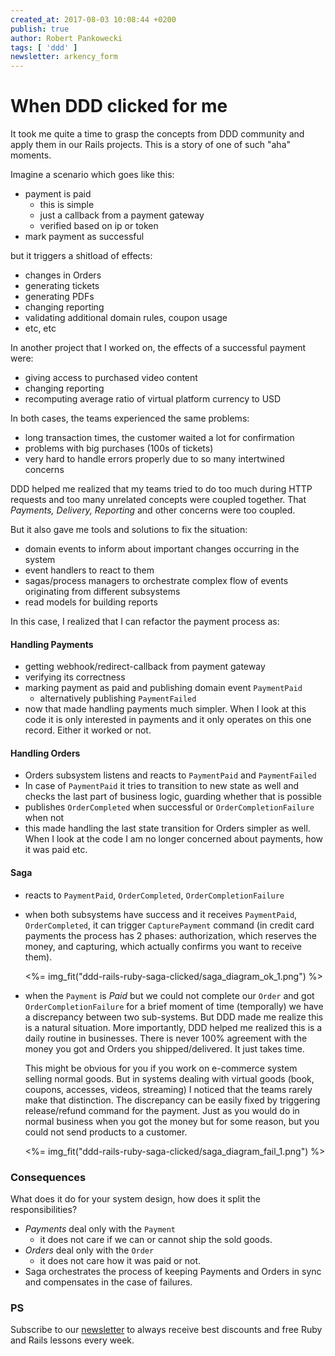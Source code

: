 ```yaml
---
created_at: 2017-08-03 10:08:44 +0200
publish: true
author: Robert Pankowecki
tags: [ 'ddd' ]
newsletter: arkency_form
---
```


# When DDD clicked for me

It took me quite a time to grasp the concepts from DDD community and apply them in our Rails projects. This is a story of one of such "aha" moments.

<!-- more -->

Imagine a scenario which goes like this:

- payment is paid
  - this is simple
  - just a callback from a payment gateway
  - verified based on ip or token
- mark payment as successful

but it triggers a shitload of effects:

- changes in Orders
- generating tickets
- generating PDFs
- changing reporting
- validating additional domain rules, coupon usage
- etc, etc

In another project that I worked on, the effects of a successful payment were:

- giving access to purchased video content
- changing reporting
- recomputing average ratio of virtual platform currency to USD

In both cases, the teams experienced the same problems:

* long transaction times, the customer waited a lot for confirmation
* problems with big purchases (100s of tickets)
* very hard to handle errors properly due to so many intertwined concerns

DDD helped me realized that my teams tried to do too much during HTTP requests and too many unrelated concepts were coupled together. That _Payments, Delivery, Reporting_ and other concerns were too coupled.

But it also gave me tools and solutions to fix the situation:

* domain events to inform about important changes occurring in the system
* event handlers to react to them
* sagas/process managers to orchestrate complex flow of events originating from different subsystems
* read models for building reports

In this case, I realized that I can refactor the payment process as:

#### Handling Payments

  * getting webhook/redirect-callback from payment gateway
  * verifying its correctness
  * marking payment as paid and publishing domain event `PaymentPaid`
    * alternatively publishing `PaymentFailed`
  * now that made handling payments much simpler. When I look at this code it is only interested in payments and it only operates on this one record. Either it worked or not.

#### Handling Orders

  * Orders subsystem listens and reacts to `PaymentPaid` and `PaymentFailed`
  * In case of `PaymentPaid` it tries to transition to new state as well and checks the last part of business logic, guarding whether that is possible
  * publishes `OrderCompleted` when successful or `OrderCompletionFailure` when not
  * this made handling the last state transition for Orders simpler as well. When I look at the code I am no longer concerned about payments, how it was paid etc.

#### Saga

* reacts to `PaymentPaid`, `OrderCompleted`, `OrderCompletionFailure`
* when both subsystems have success and it receives `PaymentPaid`, `OrderCompleted`, it can trigger `CapturePayment` command (in credit card payments the process has 2 phases: authorization, which reserves the money, and capturing, which actually confirms you want to receive them).

    <%= img_fit("ddd-rails-ruby-saga-clicked/saga_diagram_ok_1.png") %>

* when the `Payment` is _Paid_ but we could not complete our `Order` and got `OrderCompletionFailure` for a brief moment of time (temporally) we have a discrepancy between two sub-systems. But DDD made me realize this is a natural situation. More importantly, DDD helped me realized this is a daily routine in businesses. There is never 100% agreement with the money you got and Orders you shipped/delivered. It just takes time.

    This might be obvious for you if you work on e-commerce system selling normal goods. But in systems dealing with virtual goods (book, coupons, accesses, videos, streaming) I noticed that the teams rarely make that distinction. The discrepancy can be easily fixed by triggering release/refund command for the payment. Just as you would do in normal business when you got the money but for some reason, but you could not send products to a customer.

    <%= img_fit("ddd-rails-ruby-saga-clicked/saga_diagram_fail_1.png") %>

### Consequences

What does it do for your system design, how does it split the responsibilities?

* _Payments_ deal only with the `Payment`
  * it does not care if we can or cannot ship the sold goods.
* _Orders_ deal only with the `Order`
  * it does not care how it was paid or not.
* Saga orchestrates the process of keeping Payments and Orders in sync and compensates in the case of failures.


### PS

Subscribe to our [newsletter](http://arkency.com/newsletter) to always receive best discounts and free Ruby and Rails lessons every week.
